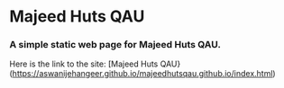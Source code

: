# Majeed Huts QAU

### A simple static web page for Majeed Huts QAU.

Here is the link to the site: [Majeed Huts QAU} (https://aswanijehangeer.github.io/majeedhutsqau.github.io/index.html)
